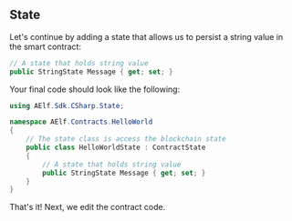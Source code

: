 ## State

Let's continue by adding a state that allows us to persist a string value in the smart contract:

```cs
// A state that holds string value
public StringState Message { get; set; }
```

Your final code should look like the following:

```cs
using AElf.Sdk.CSharp.State;

namespace AElf.Contracts.HelloWorld
{
    // The state class is access the blockchain state
    public class HelloWorldState : ContractState
    {
        // A state that holds string value
        public StringState Message { get; set; }
    }
}
```

That's it! Next, we edit the contract code.
